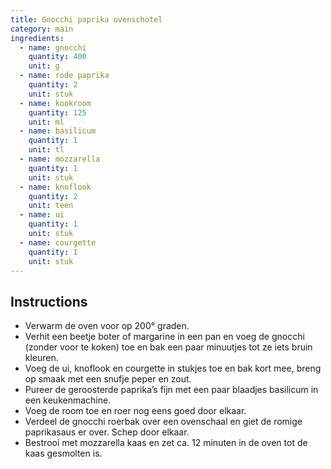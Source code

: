 ```yaml
---
title: Gnocchi paprika ovenschotel
category: main
ingredients:
  - name: gnocchi
    quantity: 400
    unit: g
  - name: rode paprika
    quantity: 2
    unit: stuk
  - name: kookroom
    quantity: 125
    unit: ml
  - name: basilicum
    quantity: 1
    unit: tl
  - name: mozzarella
    quantity: 1
    unit: stuk
  - name: knoflook
    quantity: 2
    unit: teen
  - name: ui
    quantity: 1
    unit: stuk
  - name: courgette
    quantity: 1
    unit: stuk
---
```


<Recipe />

## Instructions

- Verwarm de oven voor op 200° graden.
- Verhit een beetje boter of margarine in een pan en voeg de gnocchi (zonder voor te koken) toe en bak een paar minuutjes tot ze iets bruin kleuren.
- Voeg de ui, knoflook en courgette in stukjes toe en bak kort mee, breng op smaak met een snufje peper en zout.
- Pureer de geroosterde paprika’s fijn met een paar blaadjes basilicum in een keukenmachine.
- Voeg de room toe en roer nog eens goed door elkaar.
- Verdeel de gnocchi roerbak over een ovenschaal en giet de romige paprikasaus er over. Schep door elkaar.
- Bestrooi met mozzarella kaas en zet ca. 12 minuten in de oven tot de kaas gesmolten is.
